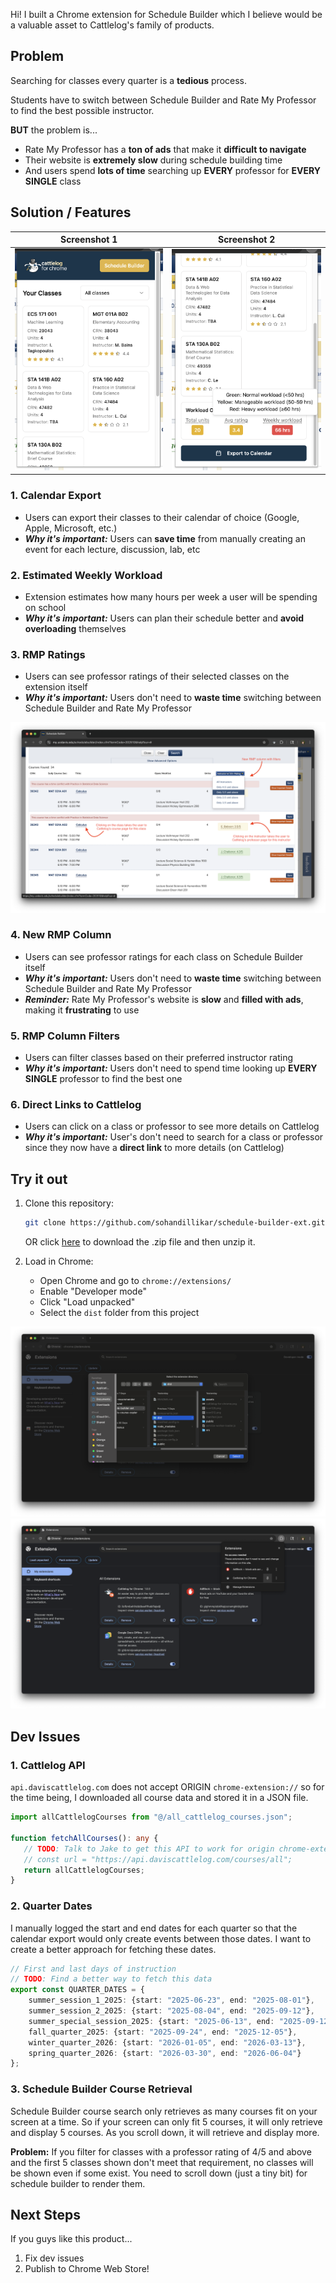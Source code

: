 Hi! I built a Chrome extension for Schedule Builder which I believe would be a valuable 
asset to Cattlelog's family of products.

## Problem

Searching for classes every quarter is a **tedious** process.

Students have to switch between Schedule Builder and Rate My Professor to find the best 
possible instructor.

**BUT** the problem is...

- Rate My Professor has a **ton of ads** that make it **difficult to navigate**
- Their website is **extremely slow** during schedule building time
- And users spend **lots of time** searching up **EVERY** professor for **EVERY SINGLE** class

## Solution / Features

| Screenshot 1 | Screenshot 2 |
|--------------|--------------|
|![Extension Screenshot 1](./public/screenshots/ext-1.png)|![Extension Screenshot 2](./public/screenshots/ext-2.png)|

### 1. Calendar Export
- Users can export their classes to their calendar of choice (Google, Apple, Microsoft, etc.)
- ***Why it's important:*** Users can **save time** from manually creating an event for each lecture, discussion, lab, etc

### 2. Estimated Weekly Workload
- Extension estimates how many hours per week a user will be spending on school
- ***Why it's important:*** Users can plan their schedule better and **avoid overloading** themselves

### 3. RMP Ratings
- Users can see professor ratings of their selected classes on the extension itself
- ***Why it's important:*** Users don't need to **waste time** switching between Schedule Builder and Rate My Professor

![Schedule Builder Course Search](./public/screenshots/schedule-builder-search.png)

### 4. New RMP Column
- Users can see professor ratings for each class on Schedule Builder itself
- ***Why it's important:*** Users don't need to **waste time** switching between Schedule Builder and Rate My Professor
- ***Reminder:*** Rate My Professor's website is **slow** and **filled with ads**, making it **frustrating** to use

### 5. RMP Column Filters
- Users can filter classes based on their preferred instructor rating
- ***Why it's important:*** Users don't need to spend time looking up **EVERY SINGLE** professor to find the best one

### 6. Direct Links to Cattlelog
- Users can click on a class or professor to see more details on Cattlelog
- ***Why it's important:*** User's don't need to search for a class or professor since they now have a **direct link** 
to more details (on Cattlelog)

## Try it out

1. Clone this repository:
   ```bash
   git clone https://github.com/sohandillikar/schedule-builder-ext.git
   ```
   OR click [here](https://github.com/sohandillikar/schedule-builder-ext/archive/refs/heads/main.zip) to download the .zip file 
   and then unzip it.

2. Load in Chrome:
   - Open Chrome and go to `chrome://extensions/`
   - Enable "Developer mode"
   - Click "Load unpacked"
   - Select the `dist` folder from this project

![Chrome Instruction 1](./public/screenshots/chrome-instruction-1.png)
![Chrome Instruction 2](./public/screenshots/chrome-instruction-2.png)

## Dev Issues

### 1. Cattlelog API
`api.daviscattlelog.com` does not accept ORIGIN `chrome-extension://` so for the time being, I 
downloaded all course data and stored it in a JSON file.

```typescript
import allCattlelogCourses from "@/all_cattlelog_courses.json";

function fetchAllCourses(): any {
   // TODO: Talk to Jake to get this API to work for origin chrome-extension://
   // const url = "https://api.daviscattlelog.com/courses/all";
   return allCattlelogCourses;
}
```

### 2. Quarter Dates
I manually logged the start and end dates for each quarter so that the calendar export would 
only create events between those dates. I want to create a better approach for fetching these dates.

```typescript
// First and last days of instruction
// TODO: Find a better way to fetch this data
export const QUARTER_DATES = {
    summer_session_1_2025: {start: "2025-06-23", end: "2025-08-01"},
    summer_session_2_2025: {start: "2025-08-04", end: "2025-09-12"},
    summer_special_session_2025: {start: "2025-06-13", end: "2025-09-12"},
    fall_quarter_2025: {start: "2025-09-24", end: "2025-12-05"},
    winter_quarter_2026: {start: "2026-01-05", end: "2026-03-13"},
    spring_quarter_2026: {start: "2026-03-30", end: "2026-06-04"}
};
```

### 3. Schedule Builder Course Retrieval
Schedule Builder course search only retrieves as many courses fit on your screen at a time. 
So if your screen can only fit 5 courses, it will only retrieve and display 5 courses. As you 
scroll down, it will retrieve and display more.

**Problem:** If you filter for classes with a professor rating of 4/5 and above and the first 5 
classes shown don't meet that requirement, no classes will be shown even if some exist. You need 
to scroll down (just a tiny bit) for schedule builder to render them.


## Next Steps

If you guys like this product...

1. Fix dev issues
2. Publish to Chrome Web Store!
